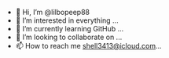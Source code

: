 - 👋 Hi, I’m @lilbopeep88 
- 👀 I’m interested in everything ...
- 🌱 I’m currently learning GitHub ...
- 💞️ I’m looking to collaborate on ...
- 📫 How to reach me shell3413@icloud.com...

<!---
lilbopeep88/lilbopeep88 is a ✨ special ✨ repository because its `README.md` (this file) appears on your GitHub profile.
You can click the Preview link to take a look at your changes.
--->
